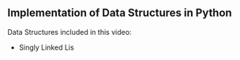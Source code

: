 ## Implementation of Data Structures in Python

Data Structures included in this video:
* Singly Linked Lis
